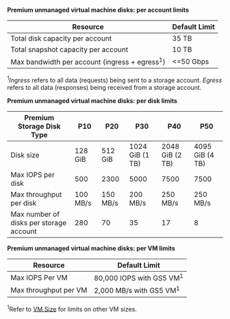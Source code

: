 **Premium unmanaged virtual machine disks: per account limits**

| Resource | Default Limit |
| --- | --- |
| Total disk capacity per account |35 TB |
| Total snapshot capacity per account |10 TB |
| Max bandwidth per account (ingress + egress<sup>1</sup>) |<=50 Gbps |

<sup>1</sup>*Ingress* refers to all data (requests) being sent to a storage account. *Egress* refers to all data (responses) being received from a storage account.

**Premium unmanaged virtual machine disks: per disk limits**

| Premium Storage Disk Type | P10 | P20 | P30 | P40 | P50 |
| --- | --- | --- | --- | --- | --- |
| Disk size |128 GiB |512 GiB |1024 GiB (1 TB) |2048 GiB (2 TB)|4095 GiB (4 TB)|
| Max IOPS per disk |500 |2300 |5000 |7500 |7500 |
| Max throughput per disk |100 MB/s | 150 MB/s |200 MB/s |250 MB/s |250 MB/s |
| Max number of disks per storage account |280 |70 |35 | 17 | 8 |

**Premium unmanaged virtual machine disks: per VM limits**

| Resource | Default Limit |
| --- | --- |
| Max IOPS Per VM |80,000 IOPS with GS5 VM<sup>1</sup> |
| Max throughput per VM |2,000 MB/s with GS5 VM<sup>1</sup> |

<sup>1</sup>Refer to [VM Size](../articles/virtual-machines/linux/sizes.md?toc=%2fazure%2fvirtual-machines%2flinux%2ftoc.json) for limits on other VM sizes. 

